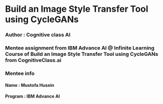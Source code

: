 # Build an Image Style Transfer Tool using CycleGANs 
### Author : Cognitive class AI
### Mentee assignment from IBM Advance AI @ Infinite Learning Course of Build an Image Style Transfer Tool using CycleGANs  from CognitiveClass.ai
### Mentee info
#### Name : Mustofa Husein
#### Program : IBM Advance AI
